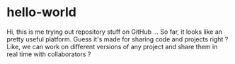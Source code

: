 # hello-world
Hi, this is me trying out repository stuff on GitHub
...
So far, it looks like an pretty useful platform. Guess it's made for sharing code and projects right ? Like, we can work on different versions of any project and share them in real time with collaborators ?

